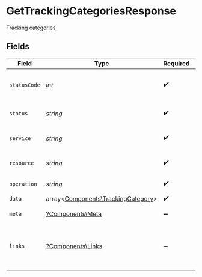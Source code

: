 # GetTrackingCategoriesResponse

Tracking categories


## Fields

| Field                                                                             | Type                                                                              | Required                                                                          | Description                                                                       | Example                                                                           |
| --------------------------------------------------------------------------------- | --------------------------------------------------------------------------------- | --------------------------------------------------------------------------------- | --------------------------------------------------------------------------------- | --------------------------------------------------------------------------------- |
| `statusCode`                                                                      | *int*                                                                             | :heavy_check_mark:                                                                | HTTP Response Status Code                                                         | 200                                                                               |
| `status`                                                                          | *string*                                                                          | :heavy_check_mark:                                                                | HTTP Response Status                                                              | OK                                                                                |
| `service`                                                                         | *string*                                                                          | :heavy_check_mark:                                                                | Apideck ID of service provider                                                    | quickbooks                                                                        |
| `resource`                                                                        | *string*                                                                          | :heavy_check_mark:                                                                | Unified API resource name                                                         | tracking-categories                                                               |
| `operation`                                                                       | *string*                                                                          | :heavy_check_mark:                                                                | Operation performed                                                               | all                                                                               |
| `data`                                                                            | array<[Components\TrackingCategory](../../Models/Components/TrackingCategory.md)> | :heavy_check_mark:                                                                | N/A                                                                               |                                                                                   |
| `meta`                                                                            | [?Components\Meta](../../Models/Components/Meta.md)                               | :heavy_minus_sign:                                                                | Response metadata                                                                 |                                                                                   |
| `links`                                                                           | [?Components\Links](../../Models/Components/Links.md)                             | :heavy_minus_sign:                                                                | Links to navigate to previous or next pages through the API                       |                                                                                   |